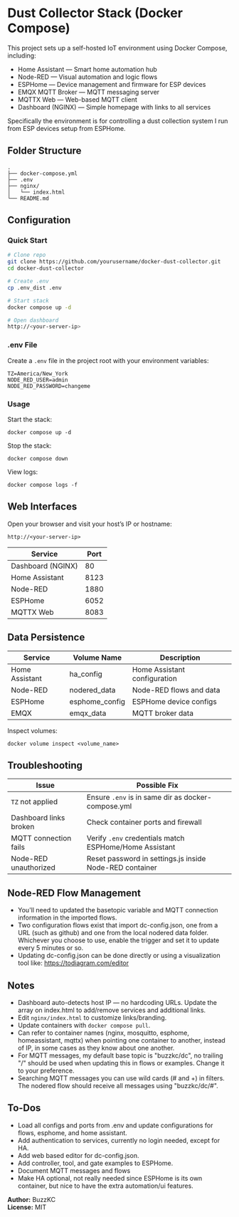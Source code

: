# Dust Collector Stack (Docker Compose)

This project sets up a self-hosted IoT environment using Docker Compose, including:

- Home Assistant — Smart home automation hub
- Node-RED — Visual automation and logic flows
- ESPHome — Device management and firmware for ESP devices
- EMQX MQTT Broker — MQTT messaging server
- MQTTX Web — Web-based MQTT client
- Dashboard (NGINX) — Simple homepage with links to all services

Specifically the environment is for controlling a dust collection system I run from ESP devices setup from ESPHome.

## Folder Structure

```
.
├── docker-compose.yml
├── .env
├── nginx/
│   └── index.html
└── README.md
```

## Configuration

### Quick Start

```bash
# Clone repo
git clone https://github.com/yourusername/docker-dust-collector.git
cd docker-dust-collector

# Create .env
cp .env_dist .env

# Start stack
docker compose up -d

# Open dashboard
http://<your-server-ip>
```

### .env File

Create a `.env` file in the project root with your environment variables:

```
TZ=America/New_York
NODE_RED_USER=admin
NODE_RED_PASSWORD=changeme
```

### Usage

Start the stack:

```
docker compose up -d
```

Stop the stack:

```
docker compose down
```

View logs:

```
docker compose logs -f
```

## Web Interfaces

Open your browser and visit your host’s IP or hostname:

```
http://<your-server-ip>
```

| Service           | Port  |
|------------------|-------|
| Dashboard (NGINX) | 80    |
| Home Assistant    | 8123  |
| Node-RED          | 1880  |
| ESPHome           | 6052  |
| MQTTX Web         | 8083  |

## Data Persistence

| Service        | Volume Name       | Description                  |
|----------------|-----------------|-------------------------------|
| Home Assistant | ha_config        | Home Assistant configuration  |
| Node-RED       | nodered_data     | Node-RED flows and data       |
| ESPHome        | esphome_config   | ESPHome device configs        |
| EMQX           | emqx_data        | MQTT broker data              |

Inspect volumes:

```
docker volume inspect <volume_name>
```


## Troubleshooting

| Issue                     | Possible Fix |
|---------------------------|---------------|
| `TZ` not applied          | Ensure `.env` is in same dir as docker-compose.yml |
| Dashboard links broken    | Check container ports and firewall |
| MQTT connection fails     | Verify `.env` credentials match ESPHome/Home Assistant |
| Node-RED unauthorized     | Reset password in settings.js inside Node-RED container |

## Node-RED Flow Management

- You'll need to updated the basetopic variable and MQTT connection information in the imported flows.
- Two configuration flows exist that import dc-config.json, one from a URL (such as github) and one from the local nodered data folder. Whichever you choose to use, enable the trigger and set it to update every 5 minutes or so.
- Updating dc-config.json can be done directly or using a visualization tool like: https://todiagram.com/editor

## Notes

- Dashboard auto-detects host IP — no hardcoding URLs. Update the array on index.html to add/remove services and additional links.
- Edit `nginx/index.html` to customize links/branding.
- Update containers with `docker compose pull`.
- Can refer to container names (nginx, mosquitto, esphome, homeassistant, mqttx) when pointing one container to another, instead of IP, in some cases as they know about one another.
- For MQTT messages, my default base topic is "buzzkc/dc", no trailing "/" should be used when updating this in flows or examples. Change it to your preference.
- Searching MQTT messages you can use wild cards (# and +) in filters. The nodered flow should receive all messages using "buzzkc/dc/#".

## To-Dos
- Load all configs and ports from .env and update configurations for flows, esphome, and home assistant.
- Add authentication to services, currently no login needed, except for HA.
- Add web based editor for dc-config.json.
- Add controller, tool, and gate examples to ESPHome.
- Document MQTT messages and flows
- Make HA optional, not really needed since ESPHome is its own container, but nice to have the extra automation/ui features.


**Author:** BuzzKC  
**License:** MIT  
